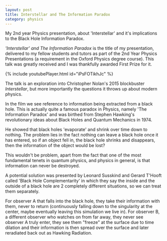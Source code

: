 ```yaml
---
layout: post
title: Interstellar and The Information Paradox
category: physics
---
```


My 2nd year Physics presentation, about 'Interstellar' and it's implications to the Black Hole Information Paradox. 

<!-- more -->

<em>'Interstellar' and The Information Paradox</em> is the title of my presentation, delivered to my fellow students and tutors as part of the 2nd Year Physics Presentations (a requirement in the Oxford Physics degree course). This talk was greatly received and I was thankfully awarded First Prize for it.

{% include youtubePlayer.html id="iPsFOTikhJc" %}

The talk is an exploration into Christopher Nolan's 2015 blockbuster <em>Interstellar</em>, but more importantly the questions it throws up about modern physics.

In the film we see reference to information being extracted from a black hole. This is actually quite a famous paradox in Physics, namely 'The Information Paradox' and was birthed from Stephen Hawking's revolutionary ideas about Black Holes and Quantum Mechanics in 1974.

He showed that black holes 'evaporate' and shrink over time down to nothing. The problem lies in the fact nothing can leave a black hole once it has entered, so if an object fell in, the black hole shrinks and disappears, then the information of the object would be lost?

This wouldn't be problem, apart from the fact that one of the most fundamental tenets in quantum physics, and physics in general, is that information can never be destroyed.

A potential solution was presented by Leonard Susskind and Gerard T'Hooft called 'Black Hole Complementarity' in which they say the inside and the outside of a black hole are 2 completely different situations, so we can treat them separately.

For observer A that falls into the black hole, they take their information with them, never to return (continuously falling down to the singularity at the center, maybe eventually leaving this simulation we live in). For observer B, a different observer who watches on from far away, they never see observer A truly enter, they see them "freeze" at the surface due to time dilation and their information is then spread over the surface and later reradiated back out as Hawking Radiation. 
